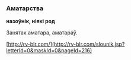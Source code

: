 ### Аматарства
**назоўнік, ніякі род**

Занятак аматара, аматараў.

<a rel="author">[http://rv-blr.com/](http://rv-blr.com/slounik.jsp?letterId=0&maskId=0&pageId=216)</a>
